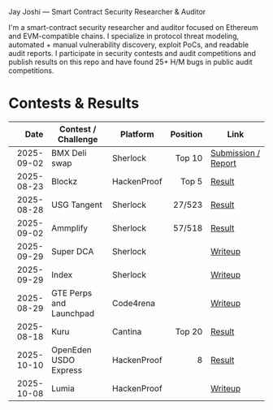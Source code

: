 Jay Joshi — Smart Contract Security Researcher & Auditor


I'm a smart-contract security researcher and auditor focused on Ethereum and EVM-compatible chains. I specialize in protocol threat modeling, automated + manual vulnerability discovery, exploit PoCs, and readable audit reports. I participate in security contests and audit competitions and publish results on this repo and have found 25+ H/M bugs in public audit competitions.



# Contests & Results
| Date | Contest / Challenge | Platform | Position | Link | 
|---:|---|---|---:|---|
| 2025-09-02 | BMX Deli swap | Sherlock | Top 10 | [Submission / Report](https://audits.sherlock.xyz/contests/1154?filter=results) | 
| 2025-08-23 | Blockz | HackenProof | Top 5 | [Result](https://x.com/HackenProof/status/1979143500848415028) | 
| 2025-08-28 | USG Tangent | Sherlock | 27/523 | [Result](https://audits.sherlock.xyz/contests/1073?filter=results) |
| 2025-09-02 | Ammplify | Sherlock | 57/518 | [Result](https://audits.sherlock.xyz/contests/1054) |
| 2025-09-29 | Super DCA | Sherlock |  | [Writeup](#) |
| 2025-09-29 | Index | Sherlock |  | [Writeup](#) |
| 2025-08-29 | GTE Perps and Launchpad | Code4rena |  | [Writeup](#) |
| 2025-08-18 | Kuru | Cantina | Top 20 | [Result](https://cantina.xyz/code/cdce21ba-b787-4df4-9c56-b31d085388e7/overview/leaderboard) |
| 2025-10-10 | OpenEden USDO Express | HackenProof | 8 | [Result](https://hackenproof.com/audit-programs/openeden-usdo-express-smart-contract-audit-contest?tab=hackers&page=2) |
| 2025-10-08 | Lumia  | HackenProof |  | [Writeup](#) |



